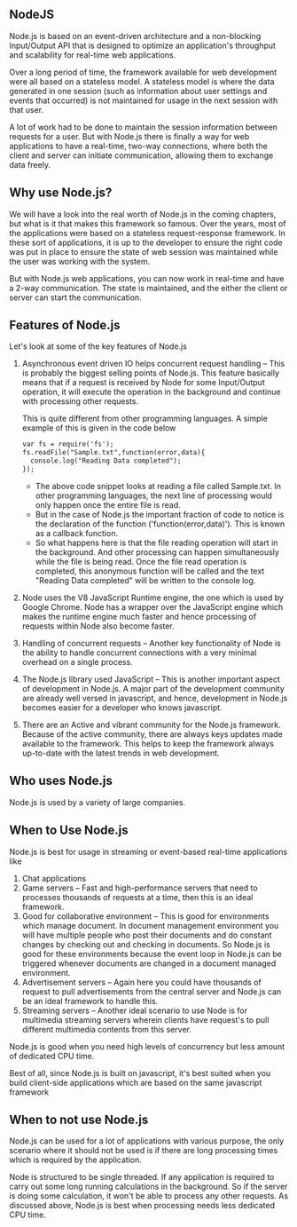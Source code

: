 ## NodeJS

Node.js is based on an event-driven architecture and a non-blocking Input/Output API that is designed to optimize an application's throughput and scalability for real-time web applications.

Over a long period of time, the framework available for web development were all based on a stateless model. A stateless model is where the data generated in one session (such as information about user settings and events that occurred) is not maintained for usage in the next session with that user.

A lot of work had to be done to maintain the session information between requests for a user. But with Node.js there is finally a way for web applications to have a real-time, two-way connections, where both the client and server can initiate communication, allowing them to exchange data freely.

## Why use Node.js?

We will have a look into the real worth of Node.js in the coming chapters, but what is it that makes this framework so famous. Over the years, most of the applications were based on a stateless request-response framework. In these sort of applications, it is up to the developer to ensure the right code was put in place to ensure the state of web session was maintained while the user was working with the system.

But with Node.js web applications, you can now work in real-time and have a 2-way communication. The state is maintained, and the either the client or server can start the communication.

## Features of Node.js

Let's look at some of the key features of Node.js

1. Asynchronous event driven IO helps concurrent request handling – This is probably the biggest selling points of Node.js. This feature basically means that if a request is received by Node for some Input/Output operation, it will execute the operation in the background and continue with processing other requests.

    This is quite different from other programming languages. A simple example of this is given in the code below

    ```markdown
    var fs = require('fs'); 
    fs.readFile("Sample.txt",function(error,data){
      console.log("Reading Data completed");
    });
    ```
    * The above code snippet looks at reading a file called Sample.txt. In other programming languages, the next line of processing would only happen once the entire file is read.
    * But in the case of Node.js the important fraction of code to notice is the declaration of the function ('function(error,data)'). This is known as a callback function.
    * So what happens here is that the file reading operation will start in the background. And other processing can happen simultaneously while the file is being read. Once the file read operation is completed, this anonymous function will be called and the text "Reading Data completed" will be written to the console log.

2. Node uses the V8 JavaScript Runtime engine, the one which is used by Google Chrome. Node has a wrapper over the JavaScript engine which makes the runtime engine much faster and hence processing of requests within Node also become faster.
3. Handling of concurrent requests – Another key functionality of Node is the ability to handle concurrent connections with a very minimal overhead on a single process.
4. The Node.js library used JavaScript – This is another important aspect of development in Node.js. A major part of the development community are already well versed in javascript, and hence, development in Node.js becomes easier for a developer who knows javascript.
5. There are an Active and vibrant community for the Node.js framework. Because of the active community, there are always keys updates made available to the framework. This helps to keep the framework always up-to-date with the latest trends in web development.

## Who uses Node.js

Node.js is used by a variety of large companies.

## When to Use Node.js

Node.js is best for usage in streaming or event-based real-time applications like

1. Chat applications
2. Game servers – Fast and high-performance servers that need to processes thousands of requests at a time, then this is an ideal framework.
3. Good for collaborative environment – This is good for environments which manage document. In document management environment you will have multiple people who post their documents and do constant changes by checking out and checking in documents. So Node.js is good for these environments because the event loop in Node.js can be triggered whenever documents are changed in a document managed environment.
4. Advertisement servers – Again here you could have thousands of request to pull advertisements from the central server and Node.js can be an ideal framework to handle this.
5. Streaming servers – Another ideal scenario to use Node is for multimedia streaming servers wherein clients have request's to pull different multimedia contents from this server.

Node.js is good when you need high levels of concurrency but less amount of dedicated CPU time.

Best of all, since Node.js is built on javascript, it's best suited when you build client-side applications which are based on the same javascript framework

## When to not use Node.js

Node.js can be used for a lot of applications with various purpose, the only scenario where it should not be used is if there are long processing times which is required by the application.

Node is structured to be single threaded. If any application is required to carry out some long running calculations in the background. So if the server is doing some calculation, it won't be able to process any other requests. As discussed above, Node.js is best when processing needs less dedicated CPU time.


